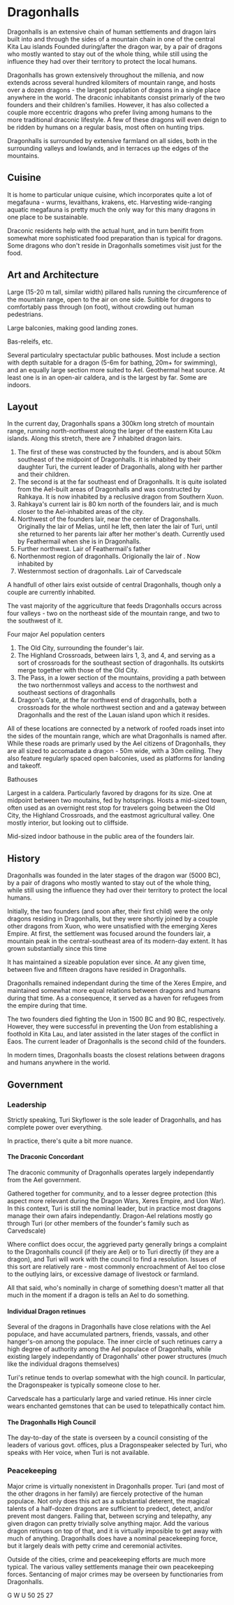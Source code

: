 # Dragonhalls

Dragonhalls is an extensive chain of human settlements and dragon lairs built into and through the sides of a mountain chain in one of the central Kita Lau islands
Founded during/after the dragon war, by a pair of dragons who mostly wanted to stay out of the whole thing, while still using the influence they had over their territory to protect the local humans.

Dragonhalls has grown extensively throughout the millenia, and now extends across several hundred kilomiters of mountain range, and hosts over a dozen dragons - 
the largest population of dragons in a single place anywhere in the world. The draconic inhabitants consist primarly of the two founders and their children's families. 
However, it has also collected a couple more eccentric dragons who prefer living among humans to the more traditional draconic lifestyle.
A few of these dragons will even deign to be ridden by humans on a regular basis, most often on hunting trips.

Dragonhalls is surrounded by extensive farmland on all sides, both in the surrounding valleys and lowlands, and in terraces up the edges of the mountains.

## Cuisine
It is home to particular unique cuisine, which incorporates quite a lot of megafauna - wurms, levaithans, krakens, etc. 
Harvesting wide-ranging aquatic megafauna is pretty much the only way for this many dragons in one place to be sustainable.

Draconic residents help with the actual hunt, and in turn benifit from somewhat more sophisticated food preparation than is typical for dragons.
Some dragons who don't reside in Dragonhalls sometimes visit just for the food.

## Art and Architecture

Large (15-20 m tall, similar width) pillared halls running the circumference of the mountain range, open to the air on one side.
Suitible for dragons to comfortably pass through (on foot), without crowding out human pedestrians.

Large balconies, making good landing zones.

Bas-releifs, etc.

Several particulalry spectactular public bathouses. 
Most include a section with depth suitable for a dragon (5-6m for bathing, 20m+ for swimming), and an equally large section more suited to Ael.
Geothermal heat source. At least one is in an open-air caldera, and is the largest by far. Some are indoors.

## Layout


In the current day, Dragonhalls spans a 300km long stretch of mountain range, running north-northwest along the larger of the eastern Kita Lau islands. 
Along this stretch, there are 7 inhabited dragon lairs.

1. The first of these was constructed by the founders, and is about 50km southeast of the midpoint of Dragonhalls. It is inhabited by their daughter Turi, the current leader of Dragonhalls, along with her parther and their children.
2. The second is at the far southeast end of Dragonhalls. It is quite isolated from the Ael-built areas of Dragonhalls and was constructed by Rahkaya. It is now inhabited by a reclusive dragon from Southern Xuon.
3. Rahkaya's current lair is 80 km north of the founders lair, and is much closer to the Ael-inhabited areas of the city.
4. Northwest of the founders lair, near the center of Dragonshalls. Originally the lair of Melias, until he left, then later the lair of Turi, until she returned to her parents lair after her mother's death. Currently used by Feathermail when she is in Dragonhalls.
5. Further northwest. Lair of Feathermail's father
6. Northenmost region of dragonhalls. Origionally the lair of <deceased F Western Dragon>. Now inhabited by <M Plains Dragon>
7. Westernmost section of dragonhalls. Lair of Carvedscale

A handfull of other lairs exist outside of central Dragonhalls, though only a couple are currently inhabited.

The vast majority of the aggriculture that feeds Dragonhalls occurs across four valleys - two on the northeast side of the mountain range, and two to the southwest of it.

Four major Ael population centers
1. The Old City, surrounding the founder's lair.
2. The Highland Crossroads, between lairs 1, 3, and 4, and serving as a sort of crossroads for the southeast section of dragonhalls. Its outskirts merge together with those of the Old City.
3. The Pass, in a lower section of the mountains, providing a path between the two northernmost valleys and access to the northwest and southeast sections of dragonhalls
4. Dragon's Gate, at the far northwest end of dragonhalls, both a crossroads for the whole northwest section and and a gateway between Dragonhalls and the rest of the Lauan island upon which it resides.

All of these locations are connected by a network of roofed roads inset into the sides of the mountain range, which are what Dragonhalls is named after.
While these roads are primarly used by the Ael citizens of Dragonhalls, they are all sized to accomadate a dragon - 50m wide, with a 30m ceiling.
They also feature regularly spaced open balconies, used as platforms for landing and takeoff.

Bathouses

Largest in a caldera. Particularly favored by dragons for its size.
One at midpoint between two moutains, fed by hotsprings. Hosts a mid-sized town, often used as an overnight rest stop for travelers going between the Old City, the Highland Crossroads, and the eastmost agricultural valley.
One mostly interior, but looking out to cliffside.

Mid-sized indoor bathouse in the public area of the founders lair. 

## History

Dragonhalls was founded in the later stages of the dragon war (5000 BC), by a pair of dragons who mostly wanted to stay out of the whole thing, 
while still using the influence they had over their territory to protect the local humans.

Initially, the two founders (and soon after, their first child) were the only dragons residing in Dragonhalls, but they were shortly joined by a couple other dragons from Xuon, 
who were unsatisfied with the emerging Xeres Empire. At first, the settlement was focused around the founders lair, a mountain peak in the central-southeast area of its modern-day extent. 
It has grown substantially since this time

It has maintained a sizeable population ever since. At any given time, between five and fifteen dragons have resided in Dragonhalls.

Dragonhalls remained independant during the time of the Xeres Empire, and maintained somewhat more equal relations between dragons and humans during that time.
As a consequence, it served as a haven for refugees from the empire during that time.

The two founders died fighting the Uon in 1500 BC and 90 BC, respectively. However, they were successful in preventing the Uon from establishing a foothold in Kita Lau, and later assisted in the later stages of the conflict in Eaos.
The current leader of Dragonhalls is the second child of the founders.

In modern times, Dragonhalls boasts the closest relations between dragons and humans anywhere in the world. 

## Government


### Leadership
Strictly speaking, Turi Skyflower is the sole leader of Dragonhalls, and has complete power over everything.

In practice, there's quite a bit more nuance.

#### The Draconic Concordant

The draconic community of Dragonhalls operates largely independantly from the Ael government.

Gathered together for community, and to a lesser degree protection (this aspect more relevant during the Dragon Wars, Xeres Empire, and Uon War). In this context, Turi is still the nominal leader, 
but in practice most dragons manage their own afairs independantly. Dragon-Ael relations mostly go through Turi (or other members of the founder's family such as Carvedscale)

Where conflict does occur, the aggrieved party generally brings a complaint to the Dragonhalls council (if theiy are Ael) or to Turi directly (if they are a dragon), and Turi will work with the council to find a resolution.
Issues of this sort are relatively rare - most commonly encroachment of Ael too close to the outlying lairs, or excessive damage of livestock or farmland.

All that said, who's nominally in charge of something doesn't matter all that much in the moment if a dragon is tells an Ael to do something.

#### Individual Dragon retinues

Several of the dragons in Dragonhalls have close relations with the Ael populace, and have accumulated partners, friends, vassals, and other hanger's-on among the populace.
The inner circle of such retinues carry a high degree of authority among the Ael populace of Dragonhalls, while existing largely independantly of Dragonhalls' other power structures (much like the individual dragons themselves)

Turi's retinue tends to overlap somewhat with the high council. In particular, the Dragonspeaker is typically someone close to her.

Carvedscale has a particularly large and varied retinue. His inner circle wears enchanted gemstones that can be used to telepathically contact him. 


#### The Dragonhalls High Council

The day-to-day of the state is overseen by a council consisting of the leaders of various govt. offices, plus a Dragonspeaker selected by Turi, who speaks with Her voice, when Turi is not available.


### Peacekeeping

Major crime is virtually nonexistent in Dragonhalls proper.
Turi (and most of the other dragons in her family) are fiercely protective of the human populace. Not only does this act as a substantial deterent, the magical talents of a half-dozen dragons are sufficient to predect, detect, and/or prevent most dangers.
Failing that, between scrying and telepathy, any given dragon can pretty trivially solve anything major. Add the various dragon retinues on top of that, and it is virtually imposible to get away with much of anything.
Dragonhalls does have a nominal peacekeeping force, but it largely deals with petty crime and ceremonial activites.


Outside of the cities, crime and peacekeeping efforts are much more typical. The various valley settlements manage their own peacekeeping forces. Sentancing of major crimes may be overseen by functionaries from Dragonhalls.

G W U
50 25 27